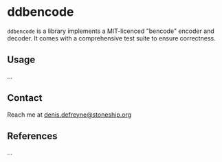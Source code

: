 ddbencode
=========

`ddbencode` is a library implements a MIT-licenced "bencode" encoder and
decoder. It comes with a comprehensive test suite to ensure correctness.

Usage
-----

...

Contact
-------

Reach me at <denis.defreyne@stoneship.org>

References
----------

...
